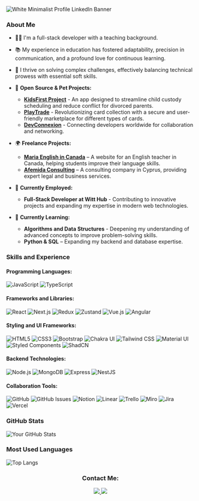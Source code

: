 ![White Minimalist Profile LinkedIn Banner](https://github.com/AnnaSolovykh/AnnaSolovykh/assets/114008959/324d26f3-f37e-4c18-b297-ae52b381e37a)

### About Me
- 🧑‍💻 I'm a full-stack developer with a teaching background.
- 📚 My experience in education has fostered adaptability, precision in communication, and a profound love for continuous learning.
- 🧩 I thrive on solving complex challenges, effectively balancing technical prowess with essential soft skills.

- 🔭 **Open Source & Pet Projects:**
  - **[KidsFirst Project](https://github.com/JULIERAJ)** - An app designed to streamline child custody scheduling and reduce conflict for divorced parents.
  - **[PlayTrade](https://github.com/AnnaSolovykh/play_trade)** - Revolutionizing card collection with a secure and user-friendly marketplace for different types of cards.
  - **[DevConnexion](https://github.com/Code-the-Dream-School/ffprac-team1-back)** -  Connecting developers worldwide for collaboration and networking.
 
- 🌍 **Freelance Projects:**
  - **[Maria English in Canada](https://maria-english-incanada.com)** – A website for an English teacher in Canada, helping students improve their language skills.  
  - **[Afemida Consulting](https://www.afemida.com/en/)** – A consulting company in Cyprus, providing expert legal and business services.
  
- 💼  **Currently Employed:**
  - **Full-Stack Developer at Witt Hub** - Contributing to innovative projects and expanding my expertise in modern web technologies.
  
- 🌱 **Currently Learning:**
  - **Algorithms and Data Structures** - Deepening my understanding of advanced concepts to improve problem-solving skills.
  - **Python & SQL** – Expanding my backend and database expertise.  
  

### Skills and Experience

#### Programming Languages:
![JavaScript](https://img.shields.io/badge/javascript-%23323330.svg?style=for-the-badge&logo=javascript&logoColor=%23F7DF1E)
![TypeScript](https://img.shields.io/badge/TypeScript-007ACC?style=for-the-badge&logo=typescript&logoColor=white)

#### Frameworks and Libraries:
![React](https://img.shields.io/badge/react-%2320232a.svg?style=for-the-badge&logo=react&logoColor=%2361DAFB)
![Next.js](https://img.shields.io/badge/Next.js-black?style=for-the-badge&logo=next.js&logoColor=white)
![Redux](https://img.shields.io/badge/Redux-593D88?style=for-the-badge&logo=redux&logoColor=white)
![Zustand](https://img.shields.io/badge/Zustand-%23E34F26.svg?style=for-the-badge&logo=zustand&logoColor=black)
![Vue.js](https://img.shields.io/badge/vuejs-%2335495e.svg?style=for-the-badge&logo=vue.js&logoColor=%234FC08D)
![Angular](https://img.shields.io/badge/angular-%23DD0031.svg?style=for-the-badge&logo=angular&logoColor=white)


#### Styling and UI Frameworks:
![HTML5](https://img.shields.io/badge/html5-%23E34F26.svg?style=for-the-badge&logo=html5&logoColor=white)
![CSS3](https://img.shields.io/badge/css3-%231572B6.svg?style=for-the-badge&logo=css3&logoColor=white)
![Bootstrap](https://img.shields.io/badge/bootstrap-%23563D7C.svg?style=for-the-badge&logo=bootstrap&logoColor=white)
![Chakra UI](https://img.shields.io/badge/Chakra_UI-319795?style=for-the-badge&logo=chakraui&logoColor=white)
![Tailwind CSS](https://img.shields.io/badge/Tailwind_CSS-06B6D4?style=for-the-badge&logo=tailwind-css&logoColor=white)
![Material UI](https://img.shields.io/badge/Material_UI-0081CB?style=for-the-badge&logo=material-ui&logoColor=white)
![Styled Components](https://img.shields.io/badge/styled--components-DB7093?style=for-the-badge&logo=styled-components&logoColor=white)
![ShadCN](https://img.shields.io/badge/ShadCN-%23000000.svg?style=for-the-badge&logo=shadcn&logoColor=white)

#### Backend Technologies:
![Node.js](https://img.shields.io/badge/Node.js-43853D?style=for-the-badge&logo=node.js&logoColor=white)
![MongoDB](https://img.shields.io/badge/MongoDB-4EA94B?style=for-the-badge&logo=mongodb&logoColor=white)
![Express](https://img.shields.io/badge/Express-000000?style=for-the-badge&logo=express&logoColor=white)
![NestJS](https://img.shields.io/badge/nestjs-%23E0234E.svg?style=for-the-badge&logo=nestjs&logoColor=white)

#### Collaboration Tools:
![GitHub](https://img.shields.io/badge/GitHub-100000?style=for-the-badge&logo=github&logoColor=white)
![GitHub Issues](https://img.shields.io/badge/GitHub_Issues-100000?style=for-the-badge&logo=github&logoColor=white)
![Notion](https://img.shields.io/badge/Notion-000000?style=for-the-badge&logo=notion&logoColor=white)
![Linear](https://img.shields.io/badge/Linear-FF5722?style=for-the-badge&logo=linear&logoColor=white)
![Trello](https://img.shields.io/badge/Trello-0052CC?style=for-the-badge&logo=trello&logoColor=white)
![Miro](https://img.shields.io/badge/Miro-050038?style=for-the-badge&logo=miro&logoColor=white)
![Jira](https://img.shields.io/badge/Jira-0052CC?style=for-the-badge&logo=jira&logoColor=white)
![Vercel](https://img.shields.io/badge/vercel-%23000000.svg?style=for-the-badge&logo=vercel&logoColor=white)

### GitHub Stats

![Your GitHub Stats](https://github-readme-stats.vercel.app/api?username=AnnaSolovykh&show_icons=true&theme=default)

### Most Used Languages

![Top Langs](https://github-readme-stats.vercel.app/api/top-langs/?username=AnnaSolovykh&layout=compact)

<h3 align="center">Contact Me:</h3>

<div align="center">
  <a href="mailto:rapnuta@gmail.com">
    <img src="https://img.shields.io/badge/Gmail-D14836?style=for-the-badge&logo=gmail&logoColor=white"/>
  </a>
  <a href="https://www.linkedin.com/in/annasolovykh/" target="_blank">
    <img src="https://img.shields.io/badge/linkedin-%231E77B5.svg?&style=for-the-badge&logo=linkedin&logoColor=white alt=linkedin"  />
  </a>  
</div>


